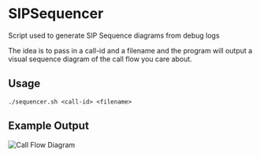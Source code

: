 SIPSequencer
============

Script used to generate SIP Sequence diagrams from debug logs

The idea is to pass in a call-id and a filename and the program will output a visual sequence diagram of the call flow you care about.

## Usage
`./sequencer.sh <call-id> <filename>`

## Example Output
![Call Flow Diagram](http://i.imgur.com/gHKrHVp.png "Call Flow Diagram")
